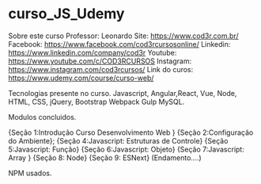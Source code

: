 # curso_JS_Udemy

Sobre este curso 
Professor: Leonardo 
Site: https://www.cod3r.com.br/
Facebook: https://www.facebook.com/cod3rcursosonline/
Linkedin: https://www.linkedin.com/company/cod3r
Youtube: https://www.youtube.com/c/COD3RCURSOS
Instagram: https://www.instagram.com/cod3rcursos/
Link do curos: https://www.udemy.com/course/curso-web/

Tecnologias presente no curso.
Javascript, Angular,React, Vue, Node, HTML, CSS,
jQuery, Bootstrap Webpack Gulp MySQL.

Modulos concluidos.

{Seção 1:Introdução Curso Desenvolvimento Web }
{Seção 2:Configuração do Ambiente};
{Seção 4:Javascript: Estruturas de Controle}
{Seção 5:Javascript: Função}
{Seção 6:Javascript: Objeto}
{Seção 7:Javascript: Array } 
{Seção 8: Node} 
{Seção 9: ESNext} (Endamento....)


NPM usados.